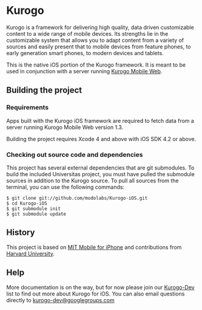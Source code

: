 # Kurogo

Kurogo is a framework for delivering high quality, data driven
customizable content to a wide range of mobile devices. Its strengths
lie in the customizable system that allows you to adapt content from a
variety of sources and easily present that to mobile devices from
feature phones, to early generation smart phones, to modern devices
and tablets.

This is the native iOS portion of the Kurogo framework. It is meant to
be used in conjunction with a server running 
[Kurogo Mobile Web](https://github.com/modolabs/Kurogo-Mobile-Web).

## Building the project

### Requirements

Apps built with the Kurogo iOS framework are required to fetch data from a
server running Kurogo Mobile Web version 1.3.

Building the project requires Xcode 4 and above with iOS SDK 4.2 or above.

### Checking out source code and dependencies

This project has several external dependencies that are git
submodules.  To build the included Universitas project, you must have
pulled the submodule sources in addition to the Kurogo source.  To
pull all sources from the terminal, you can use the following
commands:

    $ git clone git://github.com/modolabs/Kurogo-iOS.git
    $ cd Kurogo-iOS
    $ git submodule init
    $ git submodule update

## History

This project is based on
[MIT Mobile for iPhone](https://github.com/MIT-Mobile/MIT-Mobile-for-iPhone)
and contributions from
[Harvard University](https://github.com/modolabs/Harvard-Mobile-for-iPhone).

## Help

More documentation is on the way, but for now please join our 
[Kurogo-Dev](https://groups.google.com/group/kurogo-dev?pli=1) list to find out
more about Kurogo for iOS. You can also email questions directly to 
kurogo-dev@googlegroups.com
